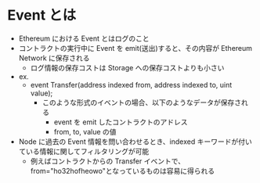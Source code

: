 # Event とは

- Ethereum における Event とはログのこと
- コントラクトの実行中に Event を emit(送出)すると、その内容が Ethereum Network に保存される
  - ログ情報の保存コストは Storage への保存コストよりも小さい
- ex.
  - event Transfer(address indexed from, address indexed to, uint value);
    - このような形式のイベントの場合、以下のようなデータが保存される
      - event を emit したコントラクトのアドレス
      - from, to, value の値
- Node に過去の Event 情報を問い合わせるとき、indexed キーワードが付いている情報に関してフィルタリングが可能
  - 例えばコントラクトからの Transfer イベントで、from="ho32hofheowo"となっているものは容易に得られる

